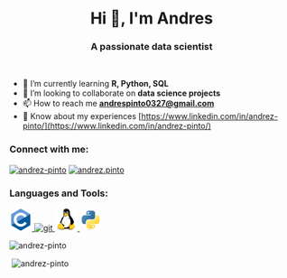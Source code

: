<h1 align="center">Hi 👋, I'm Andres</h1>
<h3 align="center">A passionate data scientist</h3>

<p align="left"> <a href="https://twitter.com/" target="blank"><img src="https://img.shields.io/twitter/follow/?logo=twitter&style=for-the-badge" alt="" /></a> </p>

- 🌱 I’m currently learning **R, Python, SQL**
- 👯 I’m looking to collaborate on **data science projects**
- 📫 How to reach me **andrespinto0327@gmail.com**
- 📄 Know about my experiences [https://www.linkedin.com/in/andrez-pinto/](https://www.linkedin.com/in/andrez-pinto/)

<h3 align="left">Connect with me:</h3>
<p align="left">
<a href="https://linkedin.com/in/andrez-pinto" target="blank"><img align="center" src="https://raw.githubusercontent.com/rahuldkjain/github-profile-readme-generator/master/src/images/icons/Social/linked-in-alt.svg" alt="andrez-pinto" height="30" width="40" /></a>
<a href="https://instagram.com/andrez.pinto" target="blank"><img align="center" src="https://raw.githubusercontent.com/rahuldkjain/github-profile-readme-generator/master/src/images/icons/Social/instagram.svg" alt="andrez.pinto" height="30" width="40" /></a>
</p>

<h3 align="left">Languages and Tools:</h3>
<p align="left"> <a href="https://www.cprogramming.com/" target="_blank" rel="noreferrer"> <img src="https://raw.githubusercontent.com/devicons/devicon/master/icons/c/c-original.svg" alt="c" width="40" height="40"/> </a> <a href="https://git-scm.com/" target="_blank" rel="noreferrer"> <img src="https://www.vectorlogo.zone/logos/git-scm/git-scm-icon.svg" alt="git" width="40" height="40"/> </a> <a href="https://www.linux.org/" target="_blank" rel="noreferrer"> <img src="https://raw.githubusercontent.com/devicons/devicon/master/icons/linux/linux-original.svg" alt="linux" width="40" height="40"/> </a> <a href="https://www.python.org" target="_blank" rel="noreferrer"> <img src="https://raw.githubusercontent.com/devicons/devicon/master/icons/python/python-original.svg" alt="python" width="40" height="40"/> </a> </p>

<p align="left"> <img src="https://komarev.com/ghpvc/?username=andrez-pinto&label=Profile%20views&color=0e75b6&style=flat" alt="andrez-pinto" /> </p>

<p>&nbsp;<img align="center" src="https://github-readme-stats.vercel.app/api?username=andrez-pinto&show_icons=true&locale=en" alt="andrez-pinto" /></p>
